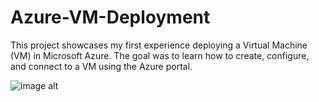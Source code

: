 # Azure-VM-Deployment

This project showcases my first experience deploying a Virtual Machine (VM) in Microsoft Azure. The goal was to learn how to create, configure, and connect to a VM using the Azure portal. 

![image alt](https://github.com/Ikedrew/Azure-VM-Deployment/blob/main/Create%20a%20virtual%20machine%20-%20Microsoft%20Azure%20and%2013%20more%20pages%20-%20Personal%20-%20Microsoft%E2%80%8B%20Edge%2007_02_2025%2018_33_29.png?raw=true)
